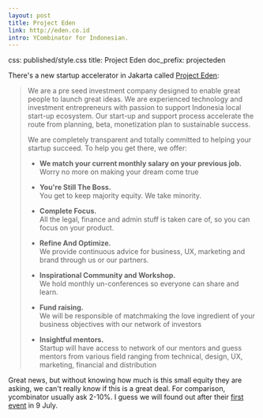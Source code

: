```yaml
---
layout: post
title: Project Eden
link: http://eden.co.id
intro: YCombinator for Indonesian.
---
```

css: published/style.css
title: Project Eden
doc_prefix: projecteden
 
There's a new startup accelerator in Jakarta called [Project Eden][]:

> We are a pre seed investment company designed to enable great people to 
> launch great ideas. We are experienced technology and investment 
> entrepreneurs with passion to support Indonesia local start-up ecosystem. 
> Our start-up and support process accelerate the route from planning, beta, 
> monetization plan to sustainable success.
>
> We are completely transparent and totally committed to helping your startup succeed. To help you get there, we offer:
> 
> *   **We match your current monthly salary on your previous job.**   
>     Worry no more on making your dream come true
>
> *   **You're Still The Boss.**   
>     You get to keep majority equity. We take minority.
> 
> *   **Complete Focus.**   
>     All the legal, finance and admin stuff is taken care of, so you can focus on your product.
> 
> *   **Refine And Optimize.**   
>     We provide continuous advice for business, UX, marketing and brand through us or our partners.
> 
> *   **Inspirational Community and Workshop.**   
>     We hold monthly un-conferences so everyone can share and learn.
> 
> *   **Fund raising.**   
>     We will be responsible of matchmaking the love ingredient of your business objectives with our network of investors
> 
> *   **Insightful mentors.**   
>     Startup will have access to network of our mentors and guess mentors from various field ranging from technical, design, UX, marketing, financial and distribution

Great news, but without knowing how much is this small equity they are asking, 
we can't really know if this is a great deal. For comparison, ycombinator 
usually ask 2-10%. I guess we will found out after their [first event][] in 9 
July.

[Project Eden]: http://eden.co.id
[they have to offer]: http://eden.co.id/#workspace
[first event]: http://eevent.com/startuplokal/sl-15
